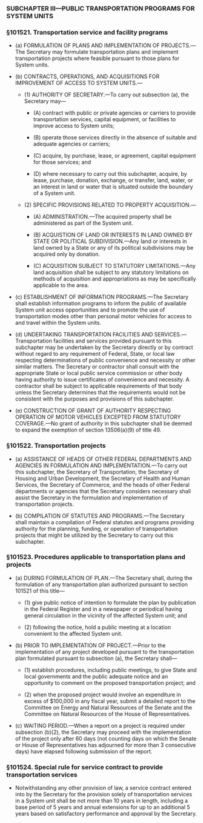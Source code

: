 ### SUBCHAPTER III—PUBLIC TRANSPORTATION PROGRAMS FOR SYSTEM UNITS

### §101521. Transportation service and facility programs
* (a) FORMULATION OF PLANS AND IMPLEMENTATION OF PROJECTS.—The Secretary may formulate transportation plans and implement transportation projects where feasible pursuant to those plans for System units.

* (b) CONTRACTS, OPERATIONS, AND ACQUISITIONS FOR IMPROVEMENT OF ACCESS TO SYSTEM UNITS.—

  * (1) AUTHORITY OF SECRETARY.—To carry out subsection (a), the Secretary may—

    * (A) contract with public or private agencies or carriers to provide transportation services, capital equipment, or facilities to improve access to System units;

    * (B) operate those services directly in the absence of suitable and adequate agencies or carriers;

    * (C) acquire, by purchase, lease, or agreement, capital equipment for those services; and

    * (D) where necessary to carry out this subchapter, acquire, by lease, purchase, donation, exchange, or transfer, land, water, or an interest in land or water that is situated outside the boundary of a System unit.


  * (2) SPECIFIC PROVISIONS RELATED TO PROPERTY ACQUISITION.—

    * (A) ADMINISTRATION.—The acquired property shall be administered as part of the System unit.

    * (B) ACQUISTION OF LAND OR INTERESTS IN LAND OWNED BY STATE OR POLITICAL SUBDIVISION.—Any land or interests in land owned by a State or any of its political subdivisions may be acquired only by donation.

    * (C) ACQUISITION SUBJECT TO STATUTORY LIMITATIONS.—Any land acquisition shall be subject to any statutory limitations on methods of acquisition and appropriations as may be specifically applicable to the area.


* (c) ESTABLISHMENT OF INFORMATION PROGRAMS.—The Secretary shall establish information programs to inform the public of available System unit access opportunities and to promote the use of transportation modes other than personal motor vehicles for access to and travel within the System units.

* (d) UNDERTAKING TRANSPORTATION FACILITIES AND SERVICES.—Transportation facilities and services provided pursuant to this subchapter may be undertaken by the Secretary directly or by contract without regard to any requirement of Federal, State, or local law respecting determinations of public convenience and necessity or other similar matters. The Secretary or contractor shall consult with the appropriate State or local public service commission or other body having authority to issue certificates of convenience and necessity. A contractor shall be subject to applicable requirements of that body unless the Secretary determines that the requirements would not be consistent with the purposes and provisions of this subchapter.

* (e) CONSTRUCTION OF GRANT OF AUTHORITY RESPECTING OPERATION OF MOTOR VEHICLES EXCEPTED FROM STATUTORY COVERAGE.—No grant of authority in this subchapter shall be deemed to expand the exemption of section 13506(a)(9) of title 49.

### §101522. Transportation projects
* (a) ASSISTANCE OF HEADS OF OTHER FEDERAL DEPARTMENTS AND AGENCIES IN FORMULATION AND IMPLEMENTATION.—To carry out this subchapter, the Secretary of Transportation, the Secretary of Housing and Urban Development, the Secretary of Health and Human Services, the Secretary of Commerce, and the heads of other Federal departments or agencies that the Secretary considers necessary shall assist the Secretary in the formulation and implementation of transportation projects.

* (b) COMPILATION OF STATUTES AND PROGRAMS.—The Secretary shall maintain a compilation of Federal statutes and programs providing authority for the planning, funding, or operation of transportation projects that might be utilized by the Secretary to carry out this subchapter.

### §101523. Procedures applicable to transportation plans and projects
* (a) DURING FORMULATION OF PLAN.—The Secretary shall, during the formulation of any transportation plan authorized pursuant to section 101521 of this title—

  * (1) give public notice of intention to formulate the plan by publication in the Federal Register and in a newspaper or periodical having general circulation in the vicinity of the affected System unit; and

  * (2) following the notice, hold a public meeting at a location convenient to the affected System unit.


* (b) PRIOR TO IMPLEMENTATION OF PROJECT.—Prior to the implementation of any project developed pursuant to the transportation plan formulated pursuant to subsection (a), the Secretary shall—

  * (1) establish procedures, including public meetings, to give State and local governments and the public adequate notice and an opportunity to comment on the proposed transportation project; and

  * (2) when the proposed project would involve an expenditure in excess of $100,000 in any fiscal year, submit a detailed report to the Committee on Energy and Natural Resources of the Senate and the Committee on Natural Resources of the House of Representatives.


* (c) WAITING PERIOD.—When a report on a project is required under subsection (b)(2), the Secretary may proceed with the implementation of the project only after 60 days (not counting days on which the Senate or House of Representatives has adjourned for more than 3 consecutive days) have elapsed following submission of the report.

### §101524. Special rule for service contract to provide transportation services
* Notwithstanding any other provision of law, a service contract entered into by the Secretary for the provision solely of transportation services in a System unit shall be not more than 10 years in length, including a base period of 5 years and annual extensions for up to an additional 5 years based on satisfactory performance and approval by the Secretary.